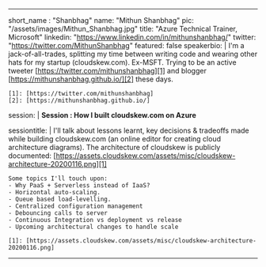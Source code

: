 ---

short_name : "Shanbhag"
name: "Mithun Shanbhag"
pic: "/assets/images/Mithun_Shanbhag.jpg"
title: "Azure Technical Trainer, Microsoft"
linkedin: "https://www.linkedin.com/in/mithunshanbhag/"
twitter: "https://twitter.com/MithunShanbhag"
featured: false
speakerbio: |
    I'm a jack-of-all-trades, splitting my time between writing code and wearing other hats for my startup (cloudskew.com). Ex-MSFT. Trying to be an active tweeter [https://twitter.com/mithunshanbhag][1] and blogger [https://mithunshanbhag.github.io/][2] these days.

    [1]: [https://twitter.com/mithunshanbhag]
    [2]: [https://mithunshanbhag.github.io/]    
session: |
    **Session :  How I built cloudskew.com on Azure**

sessiontitle: |
    I'll talk about lessons learnt, key decisions & tradeoffs made while building cloudskew.com (an online editor for creating cloud architecture diagrams). The architecture of cloudskew is publicly documented: [https://assets.cloudskew.com/assets/misc/cloudskew-architecture-20200116.png][1]

    Some topics I'll touch upon:
    - Why PaaS + Serverless instead of IaaS?
    - Horizontal auto-scaling.
    - Queue based load-levelling.
    - Centralized configuration management
    - Debouncing calls to server
    - Continuous Integration vs deployment vs release
    - Upcoming architectural changes to handle scale

    [1]: [https://assets.cloudskew.com/assets/misc/cloudskew-architecture-20200116.png]    
---